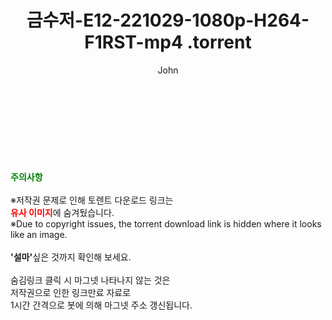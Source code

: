 ﻿---
layout: post
title:  "                   금수저-E12-221029-1080p-H264-F1RST-mp4                .torrent"
author: John
categories: [ 드라마 ]
tags: [  ]
image:  
description: "                   금수저-E12-221029-1080p-H264-F1RST-mp4                 torrent 정보 공유"
toc: true
toc_sticky: true
---

<br>

 
    
<br><br><br>
<p data-ke-size="size16"><b><span style="color: green;">주의사항</span></b><br /><br />※저작권 문제로 인해 토렌트 다운로드 링크는<br /><b><span style="color: red;">유사 이미지</span></b>에 숨겨뒀습니다.<br />※Due to copyright issues, the torrent download link is hidden where it looks like an image.<br /><br /><b>'설마'</b>싶은 것까지 확인해 보세요.<br /><br />숨김링크 클릭 시 마그넷 나타나지 않는 것은<br />저작권으로 인한 링크만료 자료로<br />1시간 간격으로 봇에 의해 마그넷 주소 갱신됩니다.</p>
